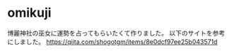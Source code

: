 # omikuji
博麗神社の巫女に運勢を占ってもらいたくて作りました。
以下のサイトを参考にしました。
https://qiita.com/shogotgm/items/8e0dcf97ee25b043571d

